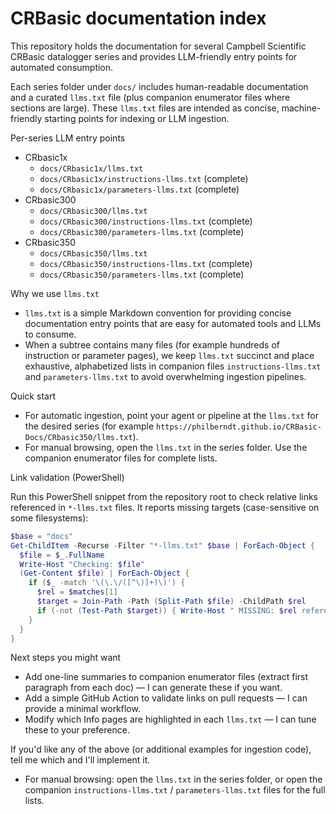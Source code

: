 # CRBasic documentation index

This repository holds the documentation for several Campbell Scientific CRBasic datalogger series and provides LLM-friendly entry points for automated consumption.

Each series folder under `docs/` includes human-readable documentation and a curated `llms.txt` file (plus companion enumerator files where sections are large). These `llms.txt` files are intended as concise, machine-friendly starting points for indexing or LLM ingestion.

Per-series LLM entry points

- CRbasic1x
  - `docs/CRbasic1x/llms.txt`
  - `docs/CRbasic1x/instructions-llms.txt` (complete)
  - `docs/CRbasic1x/parameters-llms.txt` (complete)
- CRbasic300
  - `docs/CRbasic300/llms.txt`
  - `docs/CRbasic300/instructions-llms.txt` (complete)
  - `docs/CRbasic300/parameters-llms.txt` (complete)
- CRbasic350
  - `docs/CRbasic350/llms.txt`
  - `docs/CRbasic350/instructions-llms.txt` (complete)
  - `docs/CRbasic350/parameters-llms.txt` (complete)

Why we use `llms.txt`

- `llms.txt` is a simple Markdown convention for providing concise documentation entry points that are easy for automated tools and LLMs to consume.
- When a subtree contains many files (for example hundreds of instruction or parameter pages), we keep `llms.txt` succinct and place exhaustive, alphabetized lists in companion files `instructions-llms.txt` and `parameters-llms.txt` to avoid overwhelming ingestion pipelines.

Quick start

- For automatic ingestion, point your agent or pipeline at the `llms.txt` for the desired series (for example `https://philberndt.github.io/CRBasic-Docs/CRbasic350/llms.txt`).
- For manual browsing, open the `llms.txt` in the series folder. Use the companion enumerator files for complete lists.

Link validation (PowerShell)

Run this PowerShell snippet from the repository root to check relative links referenced in `*-llms.txt` files. It reports missing targets (case-sensitive on some filesystems):

```powershell
$base = "docs"
Get-ChildItem -Recurse -Filter "*-llms.txt" $base | ForEach-Object {
  $file = $_.FullName
  Write-Host "Checking: $file"
  (Get-Content $file) | ForEach-Object {
    if ($_ -match '\(\.\/([^\)]+)\)') {
      $rel = $matches[1]
      $target = Join-Path -Path (Split-Path $file) -ChildPath $rel
      if (-not (Test-Path $target)) { Write-Host " MISSING: $rel referenced from $file" -ForegroundColor Red }
    }
  }
}
```

Next steps you might want

- Add one-line summaries to companion enumerator files (extract first paragraph from each doc) — I can generate these if you want.
- Add a simple GitHub Action to validate links on pull requests — I can provide a minimal workflow.
- Modify which Info pages are highlighted in each `llms.txt` — I can tune these to your preference.

If you'd like any of the above (or additional examples for ingestion code), tell me which and I'll implement it.

- For manual browsing: open the `llms.txt` in the series folder, or open the companion `instructions-llms.txt` / `parameters-llms.txt` files for the full lists.
